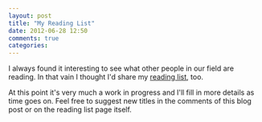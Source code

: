 ```yaml
---
layout: post
title: "My Reading List"
date: 2012-06-28 12:50
comments: true
categories: 
---
```

I always found it interesting to see what other people in our field are reading. In that vain I thought I'd share my [reading list](/reading-list), too.

At this point it's very much a work in progress and I'll fill in more details as time goes on. Feel free to suggest new titles in the comments of this blog post or on the reading list page itself.